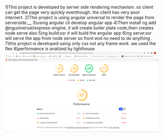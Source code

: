 1)This project is developed by server side rendering mechanism. so client can get the page very quickly eventhough. the client has very poor internert.
2)This project is using angular universal to render the page from serverside.__
3)using angular cli develop angular app
4)Then install ng add @nguniversal/express-engine. it will create boiler plate code,then creates node serve also 
5)ng build:ssr it will build the angular app 
6)ng serve:ssr will serve the app from node server so front end no need to do anything .
7)this project is developed using only css not any frame work .we used the flex
8)performance is analized by lighthouse
![Alt lightHouse](src/assets/lighthouse.PNG)

